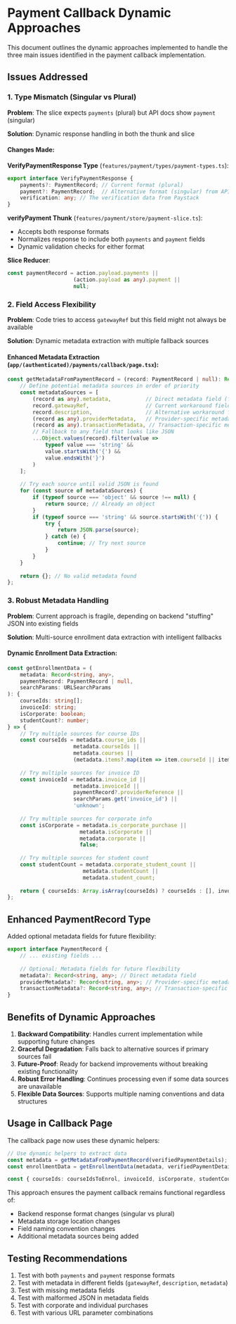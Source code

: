 # Payment Callback Dynamic Approaches

This document outlines the dynamic approaches implemented to handle the three main issues identified in the payment callback implementation.

## Issues Addressed

### 1. Type Mismatch (Singular vs Plural)
**Problem**: The slice expects `payments` (plural) but API docs show `payment` (singular)

**Solution**: Dynamic response handling in both the thunk and slice

#### Changes Made:

**VerifyPaymentResponse Type** (`features/payment/types/payment-types.ts`):
```typescript
export interface VerifyPaymentResponse {
    payments?: PaymentRecord; // Current format (plural)
    payment?: PaymentRecord;  // Alternative format (singular) from API docs
    verification: any; // The verification data from Paystack
}
```

**verifyPayment Thunk** (`features/payment/store/payment-slice.ts`):
- Accepts both response formats
- Normalizes response to include both `payments` and `payment` fields
- Dynamic validation checks for either format

**Slice Reducer**:
```typescript
const paymentRecord = action.payload.payments || 
                     (action.payload as any).payment ||
                     null;
```

### 2. Field Access Flexibility
**Problem**: Code tries to access `gatewayRef` but this field might not always be available

**Solution**: Dynamic metadata extraction with multiple fallback sources

#### Enhanced Metadata Extraction (`app/(authenticated)/payments/callback/page.tsx`):

```typescript
const getMetadataFromPaymentRecord = (record: PaymentRecord | null): Record<string, any> => {
    // Define potential metadata sources in order of priority
    const metadataSources = [
        (record as any).metadata,           // Direct metadata field (future)
        record.gatewayRef,                  // Current workaround field
        record.description,                 // Alternative workaround field
        (record as any).providerMetadata,   // Provider-specific metadata
        (record as any).transactionMetadata, // Transaction-specific metadata
        // Fallback to any field that looks like JSON
        ...Object.values(record).filter(value => 
            typeof value === 'string' && 
            value.startsWith('{') && 
            value.endsWith('}')
        )
    ];
    
    // Try each source until valid JSON is found
    for (const source of metadataSources) {
        if (typeof source === 'object' && source !== null) {
            return source; // Already an object
        }
        if (typeof source === 'string' && source.startsWith('{')) {
            try {
                return JSON.parse(source);
            } catch (e) {
                continue; // Try next source
            }
        }
    }
    
    return {}; // No valid metadata found
};
```

### 3. Robust Metadata Handling
**Problem**: Current approach is fragile, depending on backend "stuffing" JSON into existing fields

**Solution**: Multi-source enrollment data extraction with intelligent fallbacks

#### Dynamic Enrollment Data Extraction:

```typescript
const getEnrollmentData = (
    metadata: Record<string, any>, 
    paymentRecord: PaymentRecord | null,
    searchParams: URLSearchParams
): {
    courseIds: string[];
    invoiceId: string;
    isCorporate: boolean;
    studentCount?: number;
} => {
    // Try multiple sources for course IDs
    const courseIds = metadata.course_ids || 
                     metadata.courseIds || 
                     metadata.courses || 
                     (metadata.items?.map(item => item.courseId || item.course_id).filter(Boolean));
    
    // Try multiple sources for invoice ID
    const invoiceId = metadata.invoice_id || 
                     metadata.invoiceId || 
                     paymentRecord?.providerReference || 
                     searchParams.get('invoice_id') || 
                     'unknown';
    
    // Try multiple sources for corporate info
    const isCorporate = metadata.is_corporate_purchase || 
                       metadata.isCorporate || 
                       metadata.corporate || 
                       false;
    
    // Try multiple sources for student count
    const studentCount = metadata.corporate_student_count || 
                        metadata.studentCount || 
                        metadata.student_count;
    
    return { courseIds: Array.isArray(courseIds) ? courseIds : [], invoiceId, isCorporate, studentCount };
};
```

## Enhanced PaymentRecord Type

Added optional metadata fields for future flexibility:

```typescript
export interface PaymentRecord {
    // ... existing fields ...
    
    // Optional: Metadata fields for future flexibility
    metadata?: Record<string, any>; // Direct metadata field
    providerMetadata?: Record<string, any>; // Provider-specific metadata
    transactionMetadata?: Record<string, any>; // Transaction-specific metadata
}
```

## Benefits of Dynamic Approaches

1. **Backward Compatibility**: Handles current implementation while supporting future changes
2. **Graceful Degradation**: Falls back to alternative sources if primary sources fail
3. **Future-Proof**: Ready for backend improvements without breaking existing functionality
4. **Robust Error Handling**: Continues processing even if some data sources are unavailable
5. **Flexible Data Sources**: Supports multiple naming conventions and data structures

## Usage in Callback Page

The callback page now uses these dynamic helpers:

```typescript
// Use dynamic helpers to extract data
const metadata = getMetadataFromPaymentRecord(verifiedPaymentDetails);
const enrollmentData = getEnrollmentData(metadata, verifiedPaymentDetails, searchParams);

const { courseIds: courseIdsToEnrol, invoiceId, isCorporate, studentCount } = enrollmentData;
```

This approach ensures the payment callback remains functional regardless of:
- Backend response format changes (singular vs plural)
- Metadata storage location changes
- Field naming convention changes
- Additional metadata sources being added

## Testing Recommendations

1. Test with both `payments` and `payment` response formats
2. Test with metadata in different fields (`gatewayRef`, `description`, `metadata`)
3. Test with missing metadata fields
4. Test with malformed JSON in metadata fields
5. Test with corporate and individual purchases
6. Test with various URL parameter combinations
